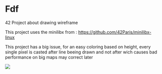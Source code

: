 # Fdf
42 Project about drawing wireframe

This project uses the minilibx from : https://github.com/42Paris/minilibx-linux

This project has a big issue, for an easy coloring based on height, every single pixel is casted after line beeing drawn and not after wich causes bad performance on big maps may correct later

![](https://github.com/app-gitKaiwho/Fdf/blob/main/42.gif)

